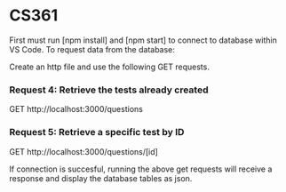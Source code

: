 # CS361


First must run [npm install] and [npm start] to connect to database within VS Code. 
To request data from the database: 

Create an http file and use the following GET requests. 

### Request 4: Retrieve the tests already created
GET http://localhost:3000/questions 

### Request 5: Retrieve a specific test by ID
GET http://localhost:3000/questions/[id]

If connection is succesful, running the above get requests will receive a response and display the database tables as json. 
